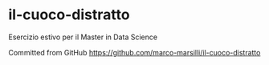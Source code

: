 # il-cuoco-distratto
Esercizio estivo per il Master in Data Science 

Committed from GitHub https://github.com/marco-marsilli/il-cuoco-distratto